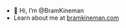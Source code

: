- 👋 Hi, I’m @BramKineman
- Learn about me at [bramkineman.com](bramkineman.com)

<!---
BramKineman/BramKineman is a ✨ special ✨ repository because its `README.md` (this file) appears on your GitHub profile.
You can click the Preview link to take a look at your changes.
--->
